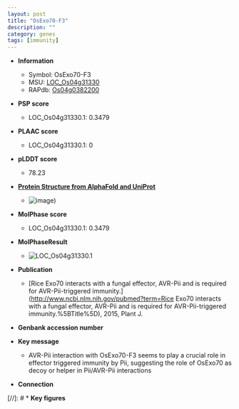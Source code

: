 ```yaml
---
layout: post
title: "OsExo70-F3"
description: ""
category: genes
tags: [immunity]
---
```


* **Information**  
    + Symbol: OsExo70-F3  
    + MSU: [LOC_Os04g31330](http://rice.plantbiology.msu.edu/cgi-bin/ORF_infopage.cgi?orf=LOC_Os04g31330)  
    + RAPdb: [Os04g0382200](http://rapdb.dna.affrc.go.jp/viewer/gbrowse_details/irgsp1?name=Os04g0382200)  

* **PSP score**  
    + LOC_Os04g31330.1: 0.3479 

* **PLAAC score**  
    + LOC_Os04g31330.1: 0 

* **pLDDT score**
    + 78.23

* **[Protein Structure from AlphaFold and UniProt](https://www.uniprot.org/uniprotkb/Q7XVB9/entry#structure)**
    + ![image](https://ricepsp.github.io/images/Q7/AF-Q7XVB9-F1.png))

* **MolPhase score**
    + LOC_Os04g31330.1: 0.3479

* **MolPhaseResult**
    + ![LOC_Os04g31330.1](https://ricepsp.github.io/pictures/LOC_Os04g/LOC_Os04g31330.1.png)

* **Publication**  
    + [Rice Exo70 interacts with a fungal effector, AVR-Pii and is required for AVR-Pii-triggered immunity.](http://www.ncbi.nlm.nih.gov/pubmed?term=Rice Exo70 interacts with a fungal effector, AVR-Pii and is required for AVR-Pii-triggered immunity.%5BTitle%5D), 2015, Plant J.

* **Genbank accession number**  

* **Key message**  
    + AVR-Pii interaction with OsExo70-F3 seems to play a crucial role in effector triggered immunity by Pii, suggesting the role of OsExo70 as decoy or helper in Pii/AVR-Pii interactions

* **Connection**  

[//]: # * **Key figures**  


